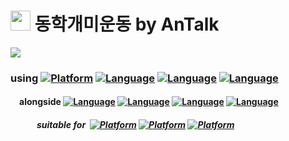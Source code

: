 # <a href=https://github.com/Share-Invest/securities-modules><img height=32 src=https://user-images.githubusercontent.com/48705422/244874765-84542955-0cb8-4961-a546-388c7f391e61.png></a> 동학개미운동 by **AnTalk**
<a href=http://share.enterprises><img src=https://github.com/Share-Invest/securities-modules/assets/48705422/d9201451-b048-41b3-aa3c-52f130957e44></a>
### using [![Platform](https://img.shields.io/badge/dotnet-512BD4?style=plastic&logoColor=white&logo=.NET)](https://dotnet.microsoft.com/) [![Language](https://img.shields.io/badge/CSharp-512BD4?style=plastic&logoColor=white&logo=csharp)](https://learn.microsoft.com/en-us/dotnet/csharp/) [![Language](https://img.shields.io/badge/Blazor-512BD4?style=plastic&logoColor=white&logo=blazor)](https://learn.microsoft.com/en-us/aspnet/core/blazor/?view=aspnetcore-7.0&WT.mc_id=dotnet-35129-website) [![Language](https://img.shields.io/badge/MySQL-4479A1?style=plastic&logoColor=white&logo=mysql)](https://docs.oracle.com/en-us/iaas/mysql-database/doc/getting-started.html)
#### &emsp;alongside [![Language](https://img.shields.io/badge/JavaScript-F7DF1E?style=plastic&logoColor=white&logo=javascript)](https://developer.mozilla.org/en-US/docs/Web/JavaScript) [![Language](https://img.shields.io/badge/GoogleMaps-4285F4?style=plastic&logoColor=white&logo=googlemaps)](https://developers.google.com/maps/documentation/javascript/reference/webgl) [![Language](https://img.shields.io/badge/TradingView-131622?style=plastic&logoColor=white&logo=tradingview)](https://www.tradingview.com/lightweight-charts/) [![Language](https://img.shields.io/badge/NGINX-009639?style=plastic&logoColor=white&logo=nginx)](https://docs.nginx.com/)
##### &emsp;&emsp;&emsp;suitable for &nbsp;[![Platform](https://img.shields.io/badge/GoogleChrome-4285F4?style=plastic&logoColor=white&logo=googlechrome)](https://www.google.com/chrome/browser-tools/)&nbsp;[![Platform](https://img.shields.io/badge/MicrosoftEdge-0078D7?style=plastic&logoColor=white&logo=microsoftedge)](https://www.microsoft.com/en-us/edge)&nbsp;[![Platform](https://img.shields.io/badge/Safari-006CFF?style=plastic&logoColor=white&logo=safari)](https://www.apple.com/safari/)
